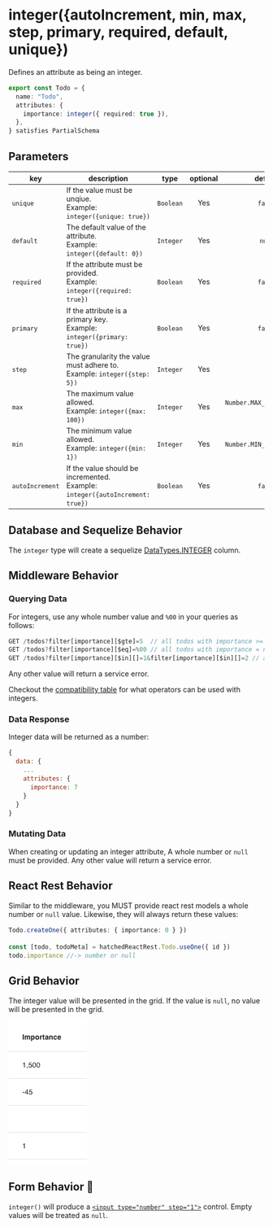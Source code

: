 # integer({autoIncrement, min, max, step, primary, required, default, unique})

Defines an attribute as being an integer.

```ts
export const Todo = {
  name: "Todo",
  attributes: {
    importance: integer({ required: true }),
  },
} satisfies PartialSchema
```

## Parameters

| key             | description                                                                         |   type    | optional |            default            |
| --------------- | ----------------------------------------------------------------------------------- | :-------: | :------: | :---------------------------: |
| `unique`        | If the value must be unqiue. <br/> Example: `integer({unique: true})`               | `Boolean` |   Yes    |            `false`            |
| `default`       | The default value of the attribute. <br/> Example: `integer({default: 0})`          | `Integer` |   Yes    |            `null`             |
| `required`      | If the attribute must be provided. <br/> Example: `integer({required: true})`       | `Boolean` |   Yes    |            `false`            |
| `primary`       | If the attribute is a primary key. <br/> Example: `integer({primary: true})`        | `Boolean` |   Yes    |            `false`            |
| `step`          | The granularity the value must adhere to. <br/> Example: `integer({step: 5})`       | `Integer` |   Yes    |              `1`              |
| `max`           | The maximum value allowed. <br/> Example: `integer({max: 100})`                     | `Integer` |   Yes    | `Number.MAX_SAFE_INTEGER` 🛑  |
| `min`           | The minimum value allowed. <br/> Example: `integer({min: 1})`                       | `Integer` |   Yes    | `-Number.MIN_SAFE_INTEGER` 🛑 |
| `autoIncrement` | If the value should be incremented. <br/> Example: `integer({autoIncrement: true})` | `Boolean` |   Yes    |            `false`            |

## Database and Sequelize Behavior

The `integer` type will create a sequelize [DataTypes.INTEGER](https://sequelize.org/docs/v6/core-concepts/model-basics/#numbers) column.

## Middleware Behavior

### Querying Data

For integers, use any whole number value and `%00` in your queries as follows:

```js
GET /todos?filter[importance][$gte]=5  // all todos with importance >= 5
GET /todos?filter[importance][$eq]=%00 // all todos with importance = null
GET /todos?filter[importance][$in][]=1&filter[importance][$in][]=2 // all todos with importance = 1 or 2
```

Any other value will return a service error.

Checkout the [compatibility table](../../filtering-data/filtering-data.md#compatibility) for what operators can be used with integers.

### Data Response

Integer data will be returned as a number:

```js
{
  data: {
    ...
    attributes: {
      importance: 7
    }
  }
}
```

### Mutating Data

When creating or updating an integer attribute, A whole number or `null` must be provided. Any other value will return a service error.

## React Rest Behavior

Similar to the middleware, you MUST provide react rest models a whole number or `null` value. Likewise, they will always return these values:

```ts
Todo.createOne({ attributes: { importance: 0 } })

const [todo, todoMeta] = hatchedReactRest.Todo.useOne({ id })
todo.importance //-> number or null
```

## Grid Behavior

The integer value will be presented in the grid. If the value is `null`, no value will be presented in the grid.

![Grid Example](../../attachments/integer-column.png)

## Form Behavior 🛑

`integer()` will produce a [`<input type="number" step="1">`](https://developer.mozilla.org/en-US/docs/Web/HTML/Element/input/number) control. Empty values will be treated as `null`.
